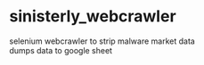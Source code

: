 # sinisterly_webcrawler
selenium webcrawler to strip malware market data<br/>
dumps data to google sheet
